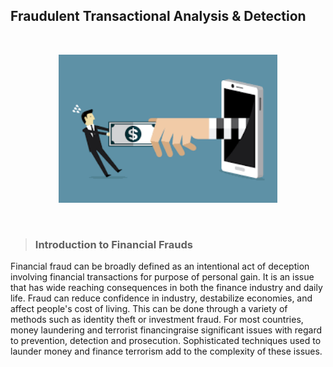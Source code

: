  <h2><b>Fraudulent Transactional Analysis & Detection</b></h2><br>
 
 <p align="center">
  <img src="https://github.com/ankesh-verma/FinanceAnalytics/blob/main/CaseStudy_1/images/HeaderImage.png?raw=true" width="350px" alt="Custom image"/>
</p><br>

>### Introduction to Financial Frauds
  Financial fraud can be broadly defined as an intentional act of deception involving financial transactions for purpose of personal gain. It is an issue that has wide reaching consequences in both the finance industry and daily life. Fraud can reduce confidence in industry, destabilize economies, and affect people's cost of living. This can be done through a variety of methods such as identity theft or investment fraud.
  For  most  countries,  money  laundering  and terrorist  financingraise  significant  issues with regard to prevention, detection and prosecution. Sophisticated techniques used to launder money and finance terrorism add to the complexity of these issues. 

